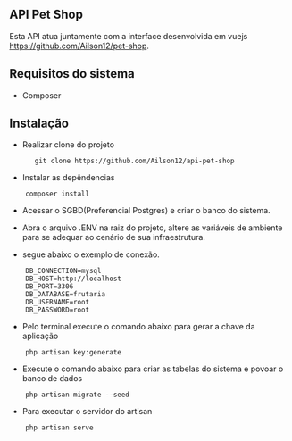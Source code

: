 ## API Pet Shop

Esta API atua juntamente com a interface desenvolvida em vuejs https://github.com/Ailson12/pet-shop.

## Requisitos do sistema
- Composer

## Instalação

- Realizar clone do projeto

    ```
       git clone https://github.com/Ailson12/api-pet-shop
    ```
- Instalar as depêndencias
```
    composer install
```
- Acessar o SGBD(Preferencial Postgres) e criar o banco do sistema.

- Abra o arquivo .ENV na raiz do projeto, altere as variáveis de ambiente para se adequar ao cenário de sua infraestrutura.
- segue abaixo o exemplo de conexão.
```
    DB_CONNECTION=mysql
    DB_HOST=http://localhost
    DB_PORT=3306
    DB_DATABASE=frutaria
    DB_USERNAME=root
    DB_PASSWORD=root
```

- Pelo terminal execute o comando abaixo para gerar a chave da aplicação
```
    php artisan key:generate
```

- Execute o comando abaixo para criar as tabelas do sistema e povoar o banco de dados
```
    php artisan migrate --seed
```

- Para executar o servidor do artisan
```
    php artisan serve
```
